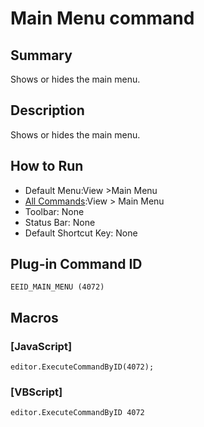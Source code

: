 # Main Menu command

## Summary

Shows or hides the main menu.

## Description

Shows or hides the main menu.

## How to Run

- Default Menu:View \>Main Menu
- [All Commands](../tools/all_commands):View >
Main Menu
- Toolbar: None
- Status Bar: None
- Default Shortcut Key: None

## Plug-in Command ID

```
EEID_MAIN_MENU (4072)```

## Macros

### \[JavaScript\]

```
editor.ExecuteCommandByID(4072);
```

### \[VBScript\]

```
editor.ExecuteCommandByID 4072
```

